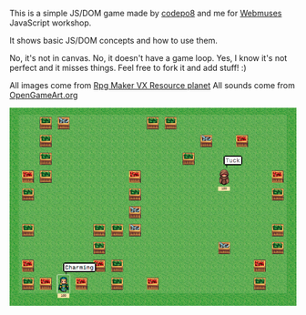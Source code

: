 This is a simple JS/DOM game made by [codepo8](https://github.com/codepo8) and me for [Webmuses](http://webmus.es/) JavaScript workshop.

It shows basic JS/DOM concepts and how to use them.

No, it's not in canvas. No, it doesn't have a game loop. Yes, I know it's not perfect and it misses things. Feel free to fork it and add stuff! :)

All images come from [Rpg Maker VX Resource planet](http://vxresource.wordpress.com/)
All sounds come from [OpenGameArt.org](http://opengameart.org/)

![Game screenshot](game-preview.png)